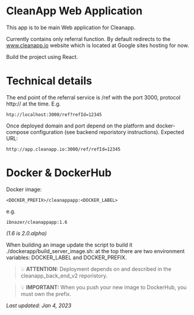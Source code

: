# CleanApp Web Application

This app is to be main Web application for Cleanapp.

Currently contains only referral function. By default redirects to the www.cleanapp.io website which is located at Google sites hosting for now.

Build the project using React.

# Technical details

The end point of the referral service is /ref with the port 3000, protocol http:// at the time.
E.g.
```
htp://localhost:3000/ref?refId=12345
```
Once deployed domain and port depend on the platform and docker-compose configuration (see backend reporistory
instructions). Expected URL:
```
http://app.cleanapp.io:3000/ref/refId=12345
```

# Docker & DockerHub

Docker image:
```
<DOCKER_PREFIX>/cleanappapp:<DOCKER_LABEL>
```
e.g.
```
ibnazer/cleanappapp:1.6
```
*(1.6 is 2.0.alpha)*

When building an image update the script to build it ./dockerapp/build_server_image.sh: at the top there are two environment
variables: DOCKER_LABEL and DOCKER_PREFIX.

> 💡 **ATTENTION:** Deployment depends on and described in the cleanapp_back_end_v2 reporistory.

> 💡 **IMPORTANT:** When you push your new image to DockerHub, you must own the prefix.


*Last updated: Jan 4, 2023*
